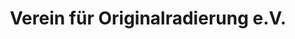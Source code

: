 ---
title: "Verein für Originalradierung e.V."
url: /muenchen/verein-fuer-originalradierung-e-v/
shop: Kunst
---